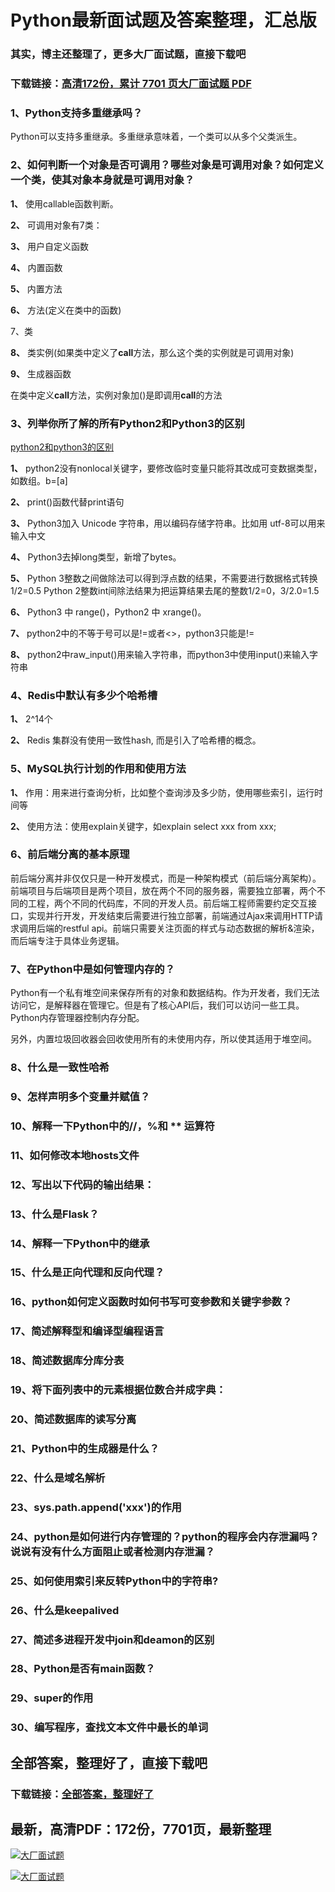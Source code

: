 # Python最新面试题及答案整理，汇总版

### 其实，博主还整理了，更多大厂面试题，直接下载吧

### 下载链接：[高清172份，累计 7701 页大厂面试题  PDF](https://github.com/souyunku/DevBooks/blob/master/docs/index.md)



### 1、Python支持多重继承吗？

Python可以支持多重继承。多重继承意味着，一个类可以从多个父类派生。


### 2、如何判断一个对象是否可调用？哪些对象是可调用对象？如何定义一个类，使其对象本身就是可调用对象？

**1、** 使用callable函数判断。

**2、** 可调用对象有7类：

**3、** 用户自定义函数

**4、** 内置函数

**5、** 内置方法

**6、** 方法(定义在类中的函数)

7、类

**8、** 类实例(如果类中定义了**call**方法，那么这个类的实例就是可调用对象)

**9、** 生成器函数

在类中定义**call**方法，实例对象加()是即调用**call**的方法


### 3、列举你所了解的所有Python2和Python3的区别

[python2和python3的区别](https://blog.csdn.net/weixin_41819299/article/details/81259721)

**1、** python2没有nonlocal关键字，要修改临时变量只能将其改成可变数据类型，如数组。b=[a]

**2、** print()函数代替print语句

**3、** Python3加入 Unicode 字符串，用以编码存储字符串。比如用 utf-8可以用来输入中文

**4、** Python3去掉long类型，新增了bytes。

**5、** Python 3整数之间做除法可以得到浮点数的结果，不需要进行数据格式转换1/2=0.5 Python 2整数int间除法结果为把运算结果去尾的整数1/2=0，3/2.0=1.5

**6、** Python3 中 range()，Python2 中 xrange()。

**7、** python2中的不等于号可以是!=或者<>，python3只能是!=

**8、** python2中raw_input()用来输入字符串，而python3中使用input()来输入字符串


### 4、Redis中默认有多少个哈希槽

**1、** 2^14个

**2、** Redis 集群没有使用一致性hash, 而是引入了哈希槽的概念。


### 5、MySQL执行计划的作用和使用方法

**1、** 作用：用来进行查询分析，比如整个查询涉及多少防，使用哪些索引，运行时间等

**2、** 使用方法：使用explain关键字，如explain select xxx from xxx;


### 6、前后端分离的基本原理

前后端分离并非仅仅只是一种开发模式，而是一种架构模式（前后端分离架构）。前端项目与后端项目是两个项目，放在两个不同的服务器，需要独立部署，两个不同的工程，两个不同的代码库，不同的开发人员。前后端工程师需要约定交互接口，实现并行开发，开发结束后需要进行独立部署，前端通过Ajax来调用HTTP请求调用后端的restful api。前端只需要关注页面的样式与动态数据的解析&渲染，而后端专注于具体业务逻辑。


### 7、在Python中是如何管理内存的？

Python有一个私有堆空间来保存所有的对象和数据结构。作为开发者，我们无法访问它，是解释器在管理它。但是有了核心API后，我们可以访问一些工具。Python内存管理器控制内存分配。

另外，内置垃圾回收器会回收使用所有的未使用内存，所以使其适用于堆空间。


### 8、什么是一致性哈希
### 9、怎样声明多个变量并赋值？
### 10、解释一下Python中的//，%和 ** 运算符
### 11、如何修改本地hosts文件
### 12、写出以下代码的输出结果：
### 13、什么是Flask？
### 14、解释一下Python中的继承
### 15、什么是正向代理和反向代理？
### 16、python如何定义函数时如何书写可变参数和关键字参数？
### 17、简述解释型和编译型编程语言
### 18、简述数据库分库分表
### 19、将下面列表中的元素根据位数合并成字典：
### 20、简述数据库的读写分离
### 21、Python中的生成器是什么？
### 22、什么是域名解析
### 23、sys.path.append('xxx')的作用
### 24、python是如何进行内存管理的？python的程序会内存泄漏吗？说说有没有什么方面阻止或者检测内存泄漏？
### 25、如何使用索引来反转Python中的字符串?
### 26、什么是keepalived
### 27、简述多进程开发中join和deamon的区别
### 28、Python是否有main函数？
### 29、super的作用
### 30、编写程序，查找文本文件中最长的单词




## 全部答案，整理好了，直接下载吧

### 下载链接：[全部答案，整理好了](https://www.souyunku.com/wp-content/uploads/weixin/githup-weixin-2.png)




## 最新，高清PDF：172份，7701页，最新整理

[![大厂面试题](https://www.souyunku.com/wp-content/uploads/weixin/mst.png "架构师专栏")](https://www.souyunku.com/wp-content/uploads/weixin/githup-weixin.png "架构师专栏")

[![大厂面试题](https://www.souyunku.com/wp-content/uploads/weixin/githup-weixin.png "架构师专栏")](https://www.souyunku.com/wp-content/uploads/weixin/githup-weixin.png "架构师专栏")
